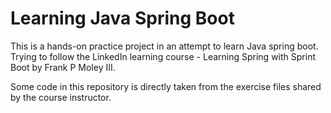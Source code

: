 # Learning Java Spring Boot

This is a hands-on practice project in an attempt to learn Java spring boot. Trying to follow the LinkedIn learning course - Learning Spring with Sprint Boot by Frank P Moley III.

Some code in this repository is directly taken from the exercise files shared by the course instructor.
